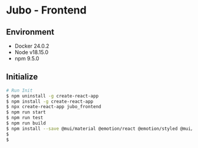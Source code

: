 # Jubo - Frontend

## Environment
- Docker 24.0.2
- Node v18.15.0
- npm 9.5.0

## Initialize
```bash
# Run Init
$ npm uninstall -g create-react-app
$ npm install -g create-react-app
$ npx create-react-app jubo_frontend
$ npm run start
$ npm run test
$ npm run build
$ npm install --save @mui/material @emotion/react @emotion/styled @mui/icons-material axios
$ 
$ 